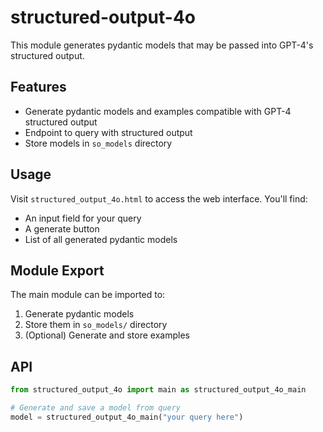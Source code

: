 # structured-output-4o

This module generates pydantic models that may be passed into GPT-4's structured output.

## Features

- Generate pydantic models and examples compatible with GPT-4 structured output
- Endpoint to query with structured output
- Store models in `so_models` directory

## Usage

Visit `structured_output_4o.html` to access the web interface. You'll find:
- An input field for your query
- A generate button
- List of all generated pydantic models

## Module Export

The main module can be imported to:

1. Generate pydantic models
2. Store them in `so_models/` directory
3. (Optional) Generate and store examples

## API

```python
from structured_output_4o import main as structured_output_4o_main

# Generate and save a model from query
model = structured_output_4o_main("your query here")
```